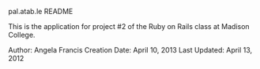 pal.atab.le README

This is the application for project #2 of the 
Ruby on Rails class at Madison College.

Author:  Angela Francis
Creation Date:  April 10, 2013
Last Updated:  April 13, 2012
